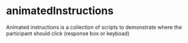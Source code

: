 # animatedInstructions
Animated instructions is a collection of scripts to demonstrate where the participant should click (response box or keyboad)
